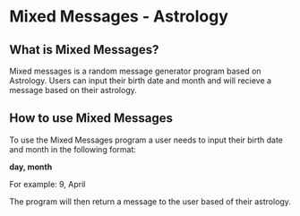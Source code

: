 # Mixed Messages - Astrology

## What is Mixed Messages?

Mixed messages is a random message generator program based on Astrology. Users can input their birth date and month and will recieve a message based on their astrology.

## How to use Mixed Messages 

To use the Mixed Messages program a user needs to input their birth date and month in the following format:

**day, month**

For example: 9, April

The program will then return a message to the user based of their astrology.